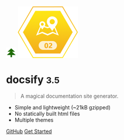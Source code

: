 <!-- _coverpage.md -->

![logo](./img/icon.svg)
![](./img/join.png ":no-zoom")
# docsify <small>3.5</small>

> A magical documentation site generator.

- Simple and lightweight (~21kB gzipped)
- No statically built html files
- Multiple themes

[GitHub](https://github.com/docsifyjs/docsify/)
[Get Started](#docsify)